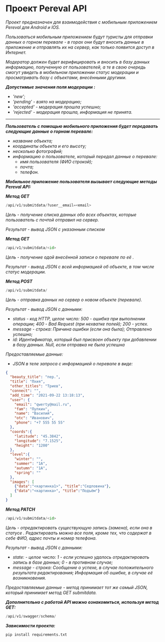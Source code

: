 # Проект Pereval API

*Проект предназначен для взаимодействия с мобильным приложением Pereval для Android и IOS.*

*Пользоваться мобильным приложением будут туристы для отправки данных о горном перевале - в горах они будут вносить данные в приложение и отправлять их на сервер, как только появится доступ в Интернет.*

*Модератор должен будет верифицировать и вносить в базу данных информацию, полученную от пользователей, а те в свою очередь смогут увидеть в мобильном приложении статус модерации и просматривать базу с объектами, внесёнными другими.*

***Допустимые значения поля модерации <status>:***
+ *'new';*
+ *'pending' - взято на модерацию;*
+ *'accepted' - модерация прошла успешно;*
+ *'rejected' - модерация прошла, информация не принята.*
______

***Пользователь с помощью мобильного приложения будет передавать следующие данные о горном перевале:***
+ *название объекта;*
+ *координаты объекта и его высоту;*
+ *несколько фотографий;*
+ *информацию о пользователе, который передал данные о перевале:*
  + *имя пользователя (ФИО строкой);*
  + *почта;*
  + *телефон.*

***Мобильное приложение пользователя вызывает следующие методы Pereval API:***

 ***Метод GET*** 
```python
/api/v1/submitdata/?user__email=<email>
```
*Цель - получение списка данных обо всех объектах, которые пользователь с почтой <email> отправил на сервер.*

*Результат - вывод JSON с указанным списком*

 ***Метод GET*** 
```python
/api/v1/submitdata/<id>
```
*Цель - получение одой внесённой записи о перевале по её <id>.*

*Результат - вывод JSON с всей информацией об объекте, в том числе статус модерации.*

 ***Метод POST*** 
```python
/api/v1/submitdata/
 ```
*Цель - отправка данных на сервер о новом объекте (перевале).*

*Результат - вывод  JSON с данными:*
+ *status - код HTTP, целое число:*
    *500 - ошибка при выполнении операции;*
    *400 - Bad Request (при нехватке полей);*
    *200 - успех.*
+ *message - строка:*
   *Причина ошибки (если она была);*
   *Отправлено успешно;*
+ *id:*
   *Идентификатор, который был присвоен объекту при добавлении в базу данных.*
   *Null, если отправка не была успешна*

*Предоставляемые данные:*
+ *JSON в теле запроса с информацией о перевале в виде:*
```json
{
  "beauty_title": "пер.",
  "title": "Пхия",
  "other_titles": "Триев",
  "connect": "",
  "add_time": "2021-09-22 13:18:13",
  "user": {
    "email": "qwerty@mail.ru", 		
    "fam": "Пупкин",
	"name": "Василий",
	"otc": "Иванович",
    "phone": "+7 555 55 55"
  },
  "coords":{
    "latitude": "45.3842",
    "longitude": "7.1525",
    "height": "1200"
  },
  "level":{
    "winter": "",
    "summer": "1А",
    "autumn": "1А",
    "spring": ""
  },
  "images": [
    {"data":"<картинка1>", "title":"Седловина"},
    {"data":"<картинка>", "title":"Подъём"}
  ]
}
```
 ***Метод PATCH*** 
```python
/api/v1/submitdata/<id>
```
*Цель - отредактировать существующую запись (замена), если она в статусе <new>. Редактировать можно все поля, кроме тех, что содержат в себе ФИО, адрес почты и номер телефона.*

*Результат - вывод  JSON с данными:*
+ *state: - целое число:*
    *1 - если успешно удалось отредактировать запись в базе данных;*
    *0 - в противном случае;*
+ *message - строка:*
   *Сообщение о успехе, в случае положительного результата редактирования;*
   *Информация об ошибке, в случае её возникновения.*

*Предоставляемые данные - метод принимает тот же самый JSON, который принимает метод GET submitdata.*

***Дополнительно с работой API можно ознакомиться, используя метод GET:***
```python
/api/v1/swagger/schema/
```

***Зависимости проекта:***
```python
pip install requirements.txt
```